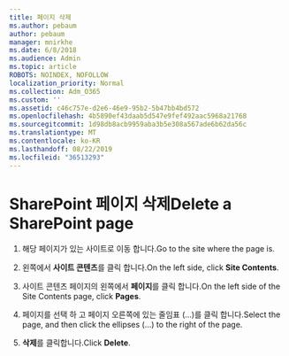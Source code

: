 ```yaml
---
title: 페이지 삭제
ms.author: pebaum
author: pebaum
manager: mnirkhe
ms.date: 6/8/2018
ms.audience: Admin
ms.topic: article
ROBOTS: NOINDEX, NOFOLLOW
localization_priority: Normal
ms.collection: Adm_O365
ms.custom: ''
ms.assetid: c46c757e-d2e6-46e9-95b2-5b47bb4bd572
ms.openlocfilehash: 4b5890ef43daab5d547e9fef492aac5968a21768
ms.sourcegitcommit: 1d98db8acb9959aba3b5e308a567ade6b62da56c
ms.translationtype: MT
ms.contentlocale: ko-KR
ms.lasthandoff: 08/22/2019
ms.locfileid: "36513293"
---
```

# <a name="delete-a-sharepoint-page"></a><span data-ttu-id="0edcb-102">SharePoint 페이지 삭제</span><span class="sxs-lookup"><span data-stu-id="0edcb-102">Delete a SharePoint page</span></span>

1. <span data-ttu-id="0edcb-103">해당 페이지가 있는 사이트로 이동 합니다.</span><span class="sxs-lookup"><span data-stu-id="0edcb-103">Go to the site where the page is.</span></span>
    
2. <span data-ttu-id="0edcb-104">왼쪽에서 **사이트 콘텐츠**를 클릭 합니다.</span><span class="sxs-lookup"><span data-stu-id="0edcb-104">On the left side, click **Site Contents**.</span></span>
    
3. <span data-ttu-id="0edcb-105">사이트 콘텐츠 페이지의 왼쪽에서 **페이지**를 클릭 합니다.</span><span class="sxs-lookup"><span data-stu-id="0edcb-105">On the left side of the Site Contents page, click **Pages**.</span></span>
    
4. <span data-ttu-id="0edcb-106">페이지를 선택 하 고 페이지 오른쪽에 있는 줄임표 (...)를 클릭 합니다.</span><span class="sxs-lookup"><span data-stu-id="0edcb-106">Select the page, and then click the ellipses (...) to the right of the page.</span></span>
    
5. <span data-ttu-id="0edcb-107">**삭제**를 클릭합니다.</span><span class="sxs-lookup"><span data-stu-id="0edcb-107">Click **Delete**.</span></span>
    

